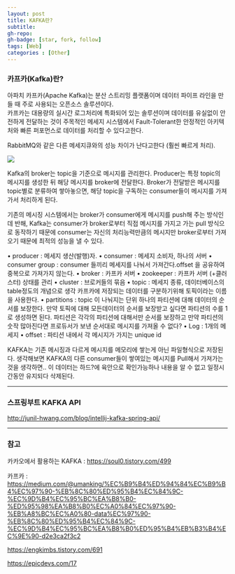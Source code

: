 ```yaml
---
layout: post
title: KAFKA란?
subtitle: 
gh-repo: 
gh-badge: [star, fork, follow]
tags: [Web]
categories : [Other]
---
```


### 카프카(Kafka)란?

아파치 카프카(Apache Kafka)는 분산 스트리밍 플랫폼이며 데이터 파이프 라인을 만들 때 주로 사용되는 오픈소스 솔루션이다.  
카프카는 대용량의 실시간 로그처리에 특화되어 있는 솔루션이며 데이터를 유실없이 안전하게 전달하는 것이 주목적인 메세지 시스템에서 Fault-Tolerant한 안정적인 아키텍처와 빠른 퍼포먼스로 데이터를 처리할 수 있다고한다.

 RabbitMQ와 같은 다른 메세지큐와의 성능 차이가 난다고한다 (훨씬 빠르게 처리).


<img src=http://www.popit.kr/wp-content/uploads/2016/12/partition-and-consumer.001-1-600x450.jpeg>

 Kafka의 broker는 topic을 기준으로 메시지를 관리한다. Producer는 특정 topic의 메시지를 생성한 뒤 해당 메시지를 broker에 전달한다. Broker가 전달받은 메시지를 topic별로 분류하여 쌓아놓으면, 해당 topic을 구독하는 consumer들이 메시지를 가져가서 처리하게 된다.

기존의 메시징 시스템에서는 broker가 consumer에게 메시지를 push해 주는 방식인데 반해, Kafka는 consumer가 broker로부터 직접 메시지를 가지고 가는 pull 방식으로 동작하기 때문에 consumer는 자신의 처리능력만큼의 메시지만 broker로부터 가져오기 때문에 최적의 성능을 낼 수 있다.


• producer : 메세지 생산(발행)자.
• consumer : 메세지 소비자, 하나의 서버
• consumer group : consumer 들끼리 메세지를 나눠서 가져간다.offset 을 공유하여 중복으로 가져가지 않는다.
• broker : 카프카 서버
• zookeeper : 카프카 서버 (+클러스터) 상태를 관리
• cluster : 브로커들의 묶음
• topic : 메세지 종류, 데이터베이스의 table정도의 개념으로 생각
카프카에 저장되는 데이터를 구분하기위해 토픽이라는 이름을 사용한다.
• partitions : topic 이 나눠지는 단위
하나의 파티션에 대해 데이터의 순서를 보장한다.
만약 토픽에 대해 모든데이터의 순서를 보장받고 싶다면 파티션의 수를 1로 생성하면 된다. 파티션은 각각의 파티션에 대해서만 순서를 보장하고 만약 파티션의 숫작 많아진다면 프로듀서가 보낸 순서대로 메시지를 가져올 수 없다?
• Log : 1개의 메세지
• offset : 파티션 내에서 각 메시지가 가지는 unique id

KAFKA는 기존 메시징과 다르게 메시지를 메모리에 쌓는게 아닌 파일형식으로 저장된다.
생각해보면 KAFKA의 다른 consumer들이 쌓여있는 메시지를 Pull해서 가져가는 것을 생각하면..
이 데이터는 하드?에 육안으로 확인가능하나 내용을 알 수 없고 일정시간동안 유지되다 삭제된다.


---

### 스프링부트 KAFKA API 

http://junil-hwang.com/blog/intellij-kafka-spring-api/


---

### 참고

카카오에서 활용하는 KAFKA : https://soul0.tistory.com/499

카프카 : https://medium.com/@umanking/%EC%B9%B4%ED%94%84%EC%B9%B4%EC%97%90-%EB%8C%80%ED%95%B4%EC%84%9C-%EC%9D%B4%EC%95%BC%EA%B8%B0-%ED%95%98%EA%B8%B0%EC%A0%84%EC%97%90-%EB%A8%BC%EC%A0%80-data%EC%97%90-%EB%8C%80%ED%95%B4%EC%84%9C-%EC%9D%B4%EC%95%BC%EA%B8%B0%ED%95%B4%EB%B3%B4%EC%9E%90-d2e3ca2f3c2

https://engkimbs.tistory.com/691

https://epicdevs.com/17
